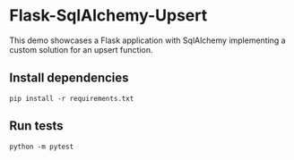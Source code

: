 # Flask-SqlAlchemy-Upsert

This demo showcases a Flask application with SqlAlchemy implementing a custom solution for an upsert function.

## Install dependencies

```
pip install -r requirements.txt
```


## Run tests

```
python -m pytest
```